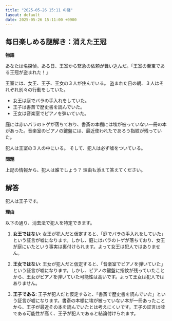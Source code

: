 ```yaml
---
title: "2025-05-26 15:11 の謎"
layout: default
date: 2025-05-26 15:11:00 +0900
---
```

## 毎日楽しめる謎解き：消えた王冠

**物語**

あなたは名探偵。ある日、王室から緊急の依頼が舞い込んだ。「王室の至宝である王冠が盗まれた！」

王室には、女王、王子、王女の３人が住んでいる。
盗まれた日の朝、３人はそれぞれ別々の行動をしていた。

*   女王は庭でバラの手入れをしていた。
*   王子は書斎で歴史書を読んでいた。
*   王女は音楽室でピアノを弾いていた。

庭には赤いバラのトゲが落ちており、書斎の本棚には埃が被っていない一冊の本があった。音楽室のピアノの鍵盤には、最近使われたであろう指紋が残っていた。

犯人は王室の３人の中にいる。
そして、犯人は必ず嘘をついている。

**問題**

上記の情報から、犯人は誰でしょう？
理由も添えて答えてください。

## 解答

犯人は王子です。

**理由**

以下の通り、消去法で犯人を特定できます。

1.  **女王ではない**: 女王が犯人だと仮定すると、「庭でバラの手入れをしていた」という証言が嘘になります。しかし、庭にはバラのトゲが落ちており、女王が庭にいたという事実は裏付けられます。よって女王は犯人ではありません。

2.  **王女ではない**: 王女が犯人だと仮定すると、「音楽室でピアノを弾いていた」という証言が嘘になります。しかし、ピアノの鍵盤に指紋が残っていたことから、王女がピアノを弾いていた可能性は高いです。よって王女は犯人ではありません。

3.  **王子である**: 王子が犯人だと仮定すると、「書斎で歴史書を読んでいた」という証言が嘘になります。書斎の本棚に埃が被っていない本が一冊あったことから、王子が最近その本を読んでいたとは考えにくいです。王子の証言は嘘である可能性が高く、王子が犯人であると結論付けられます。
